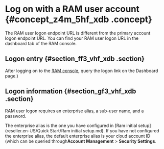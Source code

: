 # Log on with a RAM user account {#concept_z4m_5hf_xdb .concept}

The RAM user logon endpoint URL is different from the primary account logon endpoint URL. You can find your RAM user logon URL in the dashboard tab of the RAM console.

## Logon entry {#section_ff3_vhf_xdb .section}

After logging on to the [RAM console](https://partners-intl.console.aliyun.com/#/ram), query the logon link on the Dashboard page.\)

## Logon information {#section_gf3_vhf_xdb .section}

RAM user logon requires an enterprise alias, a sub-user name, and a password.

The enterprise alias is the one you have configured in [Ram initial setup](reseller.en-US/Quick Start/Ram initial setup.md). If you have not configured the enterprise alias, the default enterprise alias is your cloud account ID \(which can be queried through**Account Management** \> **Security Settings**.

